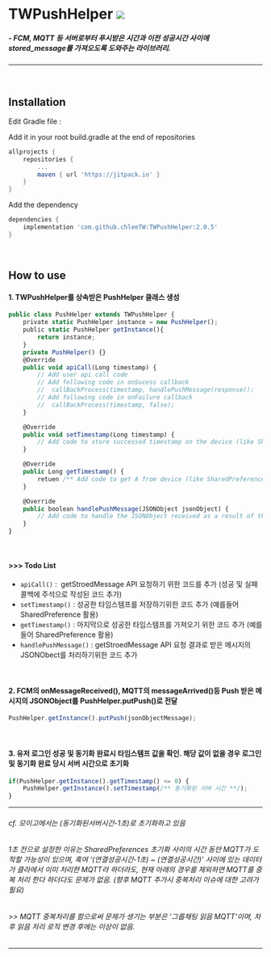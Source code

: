 TWPushHelper [![](https://jitpack.io/v/chleeTW/TWPushHelper.svg)](https://jitpack.io/#chleeTW/TWPushHelper)
=====
##### - FCM, MQTT 등 서버로부터 푸시받은 시간과 이전 성공시간 사이에 stored_message를 가져오도록 도와주는 라이브러리.
-----
<br/>

## Installation
Edit Gradle file :

Add it in your root build.gradle at the end of repositories
```gradle
allprojects {
    repositories {
		...
		maven { url 'https://jitpack.io' }
	}
}
```
Add the dependency
```gradle
dependencies {
    implementation 'com.github.chleeTW:TWPushHelper:2.0.5'
}
```
<br/>



## How to use
#### 1. TWPushHelper를 상속받은 PushHelper 클래스 생성
```javascript
public class PushHelper extends TWPushHelper {
    private static PushHelper instance = new PushHelper(); 
    public static PushHelper getInstance(){
        return instance;
    }
    private PushHelper() {}
    @Override
    public void apiCall(Long timestamp) {
        // Add user api call code
        // Add following code in onSucess callback
        //  callBackProcess(timestamp, handlePushMessage(response));
        // Add following code in onFailure callback
        //  callBackProcess(timestamp, false);
    }

    @Override
    public void setTimestamp(Long timestamp) {
        // Add code to store successed timestamp on the device (like SharedPreference)
    }

    @Override
    public Long getTimestamp() {
        retuen /** Add code to get A from device (like SharedPreference) **/;
    }

    @Override
    public boolean handlePushMessage(JSONObject jsonObject) {
        // Add code to handle the JSONObject received as a result of the API request
    }
}
```
<br/>


#### >>> Todo List
+ `apiCall()` :  getStroedMessage API 요청하기 위한 코드를 추가 (성공 및 실패 콜백에 주석으로 작성된 코드 추가)
+ `setTimestamp()` : 성공한 타임스템프를 저장하기위한 코드 추가 (예를들어 SharedPreference 활용)
+ `getTimestamp()` : 마지막으로 성공한 타임스템프를 가져오기 위한 코드 추가 (예를들어 SharedPreference 활용)
+ `handlePushMessage()` : getStroedMessage API 요청 결과로 받은 메시지의 JSONObect를 처리하기위한 코드 추가
<br/>



#### 2. FCM의 onMessageReceived(), MQTT의 messageArrived()등 Push 받은 메시지의 JSONObject를 PushHelper.putPush()로 전달
```javascript
PushHelper.getInstance().putPush(jsonObjectMessage);
```
<br/>



#### 3. 유저 로그인 성공 및 동기화 완료시 타임스템프 값을 확인. 해당 값이 없을 경우 로그인 및 동기화 완료 당시 서버 시간으로 초기화
```javascript
if(PushHelper.getInstance().getTimestamp() <= 0) {
    PushHelper.getInstance().setTimestamp(/** 동기화된 서버 시간 **/);
}
```
- - -
###### cf. 모이고에서는 (동기화된서버시간-1초)로 초기화하고 있음
###### 1초 전으로 설정한 이유는 SharedPreferences 초기화 사이의 시간 동안 MQTT가 도착할 가능성이 있으며, 혹여 '(연결성공시간-1초) ~ (연결성공시간)' 사이에 있는 데이터가 클라에서 이미 처리한 MQTT라 하더라도, 현재 아래의 경우를 제외하면 MQTT를 중복 처리 한다 하더다도 문제가 없음. (향후 MQTT 추가시 중복처리 이슈에 대한 고려가 필요) 
###### >> MQTT 중복처리를 함으로써 문제가 생기는 부분은 '그룹채팅 읽음 MQTT'이며, 차후 읽음 처리 로직 변경 후에는 이상이 없음.
- - -

